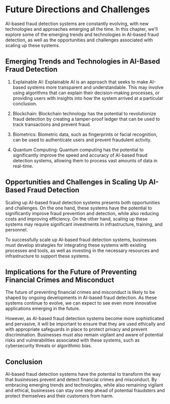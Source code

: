 Future Directions and Challenges
================================

AI-based fraud detection systems are constantly evolving, with new technologies and approaches emerging all the time. In this chapter, we'll explore some of the emerging trends and technologies in AI-based fraud detection, as well as the opportunities and challenges associated with scaling up these systems.

Emerging Trends and Technologies in AI-Based Fraud Detection
------------------------------------------------------------

1. Explainable AI: Explainable AI is an approach that seeks to make AI-based systems more transparent and understandable. This may involve using algorithms that can explain their decision-making processes, or providing users with insights into how the system arrived at a particular conclusion.

2. Blockchain: Blockchain technology has the potential to revolutionize fraud detection by creating a tamper-proof ledger that can be used to track transactions and prevent fraud.

3. Biometrics: Biometric data, such as fingerprints or facial recognition, can be used to authenticate users and prevent fraudulent activity.

4. Quantum Computing: Quantum computing has the potential to significantly improve the speed and accuracy of AI-based fraud detection systems, allowing them to process vast amounts of data in real-time.

Opportunities and Challenges in Scaling Up AI-Based Fraud Detection
-------------------------------------------------------------------

Scaling up AI-based fraud detection systems presents both opportunities and challenges. On the one hand, these systems have the potential to significantly improve fraud prevention and detection, while also reducing costs and improving efficiency. On the other hand, scaling up these systems may require significant investments in infrastructure, training, and personnel.

To successfully scale up AI-based fraud detection systems, businesses must develop strategies for integrating these systems with existing processes and tools, as well as investing in the necessary resources and infrastructure to support these systems.

Implications for the Future of Preventing Financial Crimes and Misconduct
-------------------------------------------------------------------------

The future of preventing financial crimes and misconduct is likely to be shaped by ongoing developments in AI-based fraud detection. As these systems continue to evolve, we can expect to see even more innovative applications emerging in the future.

However, as AI-based fraud detection systems become more sophisticated and pervasive, it will be important to ensure that they are used ethically and with appropriate safeguards in place to protect privacy and prevent discrimination. Businesses must also remain vigilant and aware of potential risks and vulnerabilities associated with these systems, such as cybersecurity threats or algorithmic bias.

Conclusion
----------

AI-based fraud detection systems have the potential to transform the way that businesses prevent and detect financial crimes and misconduct. By embracing emerging trends and technologies, while also remaining vigilant and ethical, businesses can stay one step ahead of potential fraudsters and protect themselves and their customers from harm.
